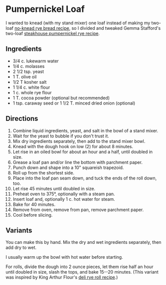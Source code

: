 [KitchenAid]: ../indices/kitchenAid.html

# Pumpernickel Loaf

I wanted to knead (with my stand mixer) one loaf instead of making my two-loaf [no-knead rye bread recipe](../bread/rye.md), so I divided and tweaked Gemma Stafford's two-loaf [steakhouse pumpernickel rye recipe](https://www.biggerbolderbaking.com/steakhouse-style-pumpernickel-bread/#wprm-recipe-container-39537).

## Ingredients

* 3/4 c. lukewarm water
* 1/4 c. molasses
* 2 1/2 tsp. yeast
* 1 T. olive oil
* 1/2 T kosher salt
* 1 1/4 c. white flour
* 1 c. whole rye flour
* 1 T. cocoa powder (optional but recommended)
* 1 tsp. caraway seed or 1 1/2 T. minced dried onion (optional)

## Directions

1. Combine liquid ingredients, yeast, and salt in the bowl of a stand mixer.
2. Wait for the yeast to bubble if you don't trust it.
3. Mix dry ingredients separately, then add to the stand mixer bowl.
4. Knead with the dough hook on low (2) for about 8 minutes.
5. Let rise in an oiled bowl for about an hour and a half, until doubled in size.
5. Grease a loaf pan and/or line the bottom with parchment paper.
6. Punch down and shape into a 10" squareish trapezoid.
7. Roll up from the shortest side.  
8. Place into the loaf pan seam down, and tuck the ends of the roll down, too.
9. Let rise 45 minutes until doubled in size.
10. Preheat oven to 375°, optionally with a steam pan.
11. Insert loaf and, optionally 1 c. hot water for steam.
12. Bake for 40 minutes.
13. Remove from oven, remove from pan, remove parchment paper.
14. Cool before slicing.


## Variants

You can make this by hand.  Mix the dry and wet ingredients separately, then add dry to wet.

I usually warm up the bowl with hot water before starting.

For rolls, divide the dough into 2 ounce pieces, let them rise half an hour until doubled in size, slash the tops, and bake 15--20 minutes.  (This variant was inspired by King Arthur Flour's [deli rye roll recipe](https://www.kingarthurbaking.com/recipes/deli-rye-rolls-recipe).)
